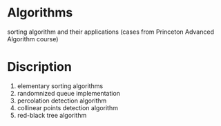 # Algorithms
sorting algorithm and their applications (cases from Princeton Advanced Algorithm course)

# Discription

1. elementary sorting algorithms
2. randomnized queue implementation
3. percolation detection algorithm
4. collinear points detection algorithm
5. red-black tree algorithm
